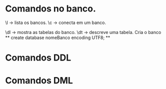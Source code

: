 # Comandos no banco.
\l -> lista os bancos. 
\c -> conecta em um banco. 

\dl -> mostra as tabelas do banco.
\dt -> descreve uma tabela. 
Cria o banco ** create database nomeBanco encoding UTF8; **

# Comandos DDL

# Comandos DML
